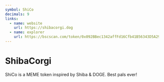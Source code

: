 ```yaml
---
symbol: ShiCo
decimals: 9
links:
  - name: website
    url: https://shibacorgi.dog
  - name: explorer
    url: https://bscscan.com/token/0x092BBec1342affFd16Cfb41B56343D5A299CDf0D
---
```


# ShibaCorgi

ShiCo is a MEME token inspired by Shiba & DOGE. Best pals ever!
